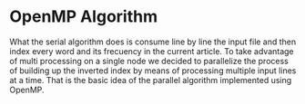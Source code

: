 # OpenMP Algorithm
What the serial algorithm does is consume line by line the input file and then index every word and its frecuency in the current article.
To take advantage of multi processing on a single node we decided to parallelize the process of building up the inverted index by means of processing multiple input lines at a time. 
That is the basic idea of the parallel algorithm implemented using OpenMP.
